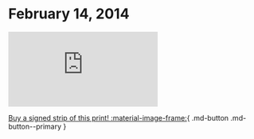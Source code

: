 # February 14, 2014

![](https://www.achewood.com/comic.php?date=02142014)

[Buy a signed strip of this print! :material-image-frame:](https://achewood-holiday-pop-up.myshopify.com/products/strip#02142014){ .md-button .md-button--primary }

